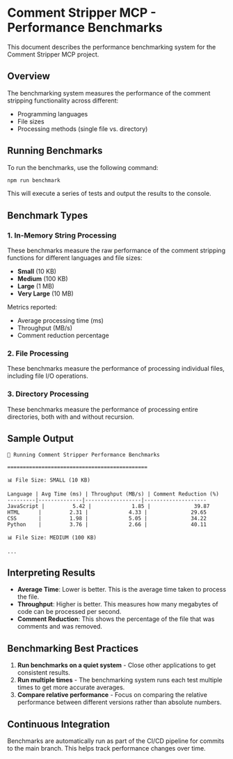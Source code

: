# Comment Stripper MCP - Performance Benchmarks

This document describes the performance benchmarking system for the Comment Stripper MCP project.

## Overview

The benchmarking system measures the performance of the comment stripping functionality across different:
- Programming languages
- File sizes
- Processing methods (single file vs. directory)

## Running Benchmarks

To run the benchmarks, use the following command:

```bash
npm run benchmark
```

This will execute a series of tests and output the results to the console.

## Benchmark Types

### 1. In-Memory String Processing

These benchmarks measure the raw performance of the comment stripping functions for different languages and file sizes:

- **Small** (10 KB)
- **Medium** (100 KB)
- **Large** (1 MB)
- **Very Large** (10 MB)

Metrics reported:
- Average processing time (ms)
- Throughput (MB/s)
- Comment reduction percentage

### 2. File Processing

These benchmarks measure the performance of processing individual files, including file I/O operations.

### 3. Directory Processing

These benchmarks measure the performance of processing entire directories, both with and without recursion.

## Sample Output

```
🚀 Running Comment Stripper Performance Benchmarks

=============================================

📊 File Size: SMALL (10 KB)

Language | Avg Time (ms) | Throughput (MB/s) | Comment Reduction (%)
---------|--------------|------------------|--------------------
JavaScript |         5.42 |             1.85 |              39.87
HTML      |         2.31 |             4.33 |              29.65
CSS       |         1.98 |             5.05 |              34.22
Python    |         3.76 |             2.66 |              40.11

📊 File Size: MEDIUM (100 KB)

...
```

## Interpreting Results

- **Average Time**: Lower is better. This is the average time taken to process the file.
- **Throughput**: Higher is better. This measures how many megabytes of code can be processed per second.
- **Comment Reduction**: This shows the percentage of the file that was comments and was removed.

## Benchmarking Best Practices

1. **Run benchmarks on a quiet system** - Close other applications to get consistent results.
2. **Run multiple times** - The benchmarking system runs each test multiple times to get more accurate averages.
3. **Compare relative performance** - Focus on comparing the relative performance between different versions rather than absolute numbers.

## Continuous Integration

Benchmarks are automatically run as part of the CI/CD pipeline for commits to the main branch. This helps track performance changes over time.

